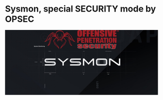 # Sysmon, special SECURITY mode by OPSEC

![](https://github.com/Offensive-Penetration-Security/Sysmon_by_OPSEC/blob/main/howto/sysmon.png)

